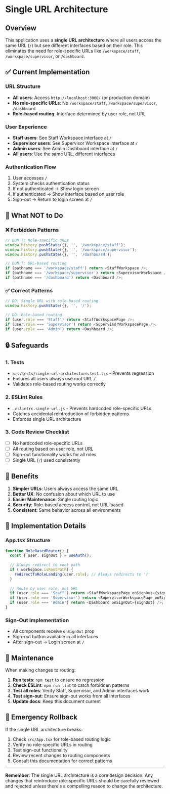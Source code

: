 # Single URL Architecture

## Overview

This application uses a **single URL architecture** where all users access the same URL (`/`) but see different interfaces based on their role. This eliminates the need for role-specific URLs like `/workspace/staff`, `/workspace/supervisor`, or `/dashboard`.

## ✅ **Current Implementation**

### **URL Structure**
- **All users**: Access `http://localhost:3000/` (or production domain)
- **No role-specific URLs**: No `/workspace/staff`, `/workspace/supervisor`, `/dashboard`
- **Role-based routing**: Interface determined by user role, not URL

### **User Experience**
- **Staff users**: See Staff Workspace interface at `/`
- **Supervisor users**: See Supervisor Workspace interface at `/`
- **Admin users**: See Admin Dashboard interface at `/`
- **All users**: Use the same URL, different interfaces

### **Authentication Flow**
1. User accesses `/`
2. System checks authentication status
3. If not authenticated → Show login screen
4. If authenticated → Show interface based on user role
5. Sign-out → Return to login screen at `/`

## 🚫 **What NOT to Do**

### **❌ Forbidden Patterns**
```typescript
// DON'T: Role-specific URLs
window.history.pushState({}, '', '/workspace/staff');
window.history.pushState({}, '', '/workspace/supervisor');
window.history.pushState({}, '', '/dashboard');

// DON'T: URL-based routing
if (pathname === '/workspace/staff') return <StaffWorkspace />;
if (pathname === '/workspace/supervisor') return <SupervisorWorkspace />;
if (pathname === '/dashboard') return <Dashboard />;
```

### **✅ Correct Patterns**
```typescript
// DO: Single URL with role-based routing
window.history.pushState({}, '', '/');

// DO: Role-based routing
if (user.role === 'Staff') return <StaffWorkspacePage />;
if (user.role === 'Supervisor') return <SupervisorWorkspacePage />;
if (user.role === 'Admin') return <Dashboard />;
```

## 🔒 **Safeguards**

### **1. Tests**
- `src/tests/single-url-architecture.test.tsx` - Prevents regression
- Ensures all users always use root URL `/`
- Validates role-based routing works correctly

### **2. ESLint Rules**
- `.eslintrc.single-url.js` - Prevents hardcoded role-specific URLs
- Catches accidental reintroduction of forbidden patterns
- Enforces single URL architecture

### **3. Code Review Checklist**
- [ ] No hardcoded role-specific URLs
- [ ] All routing based on user role, not URL
- [ ] Sign-out functionality works for all roles
- [ ] Single URL (`/`) used consistently

## 🎯 **Benefits**

1. **Simpler URLs**: Users always access the same URL
2. **Better UX**: No confusion about which URL to use
3. **Easier Maintenance**: Single routing logic
4. **Security**: Role-based access control, not URL-based
5. **Consistent**: Same behavior across all environments

## 🔧 **Implementation Details**

### **App.tsx Structure**
```typescript
function RoleBasedRouter() {
  const { user, signOut } = useAuth();
  
  // Always redirect to root path
  if (!workspace.isRootPath) {
    redirectToRoleLanding(user.role); // Always redirects to '/'
  }
  
  // Route by user role, not URL
  if (user.role === 'Staff') return <StaffWorkspacePage onSignOut={signOut} />;
  if (user.role === 'Supervisor') return <SupervisorWorkspacePage onSignOut={signOut} />;
  if (user.role === 'Admin') return <Dashboard onSignOut={signOut} />;
}
```

### **Sign-Out Implementation**
- All components receive `onSignOut` prop
- Sign-out button available in all interfaces
- After sign-out → Login screen at `/`

## 📝 **Maintenance**

When making changes to routing:
1. **Run tests**: `npm test` to ensure no regression
2. **Check ESLint**: `npm run lint` to catch forbidden patterns
3. **Test all roles**: Verify Staff, Supervisor, and Admin interfaces work
4. **Test sign-out**: Ensure sign-out works from all interfaces
5. **Update docs**: Keep this document current

## 🚨 **Emergency Rollback**

If the single URL architecture breaks:
1. Check `src/App.tsx` for role-based routing logic
2. Verify no role-specific URLs in routing
3. Test sign-out functionality
4. Review recent changes to routing components
5. Consult this documentation for correct patterns

---

**Remember**: The single URL architecture is a core design decision. Any changes that reintroduce role-specific URLs should be carefully reviewed and rejected unless there's a compelling reason to change the architecture.

